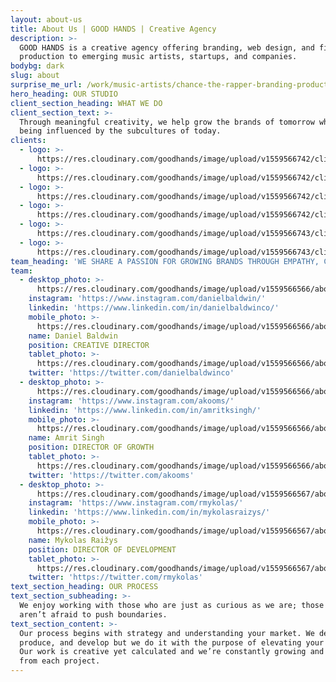 ```yaml
---
layout: about-us
title: About Us | GOOD HANDS | Creative Agency
description: >-
  GOOD HANDS is a creative agency offering branding, web design, and film
  production to emerging music artists, startups, and companies.
bodybg: dark
slug: about
surprise_me_url: /work/music-artists/chance-the-rapper-branding-product-web-design/
hero_heading: OUR STUDIO
client_section_heading: WHAT WE DO
client_section_text: >-
  Through meaningful creativity, we help grow the brands of tomorrow who are
  being influenced by the subcultures of today.
clients:
  - logo: >-
      https://res.cloudinary.com/goodhands/image/upload/v1559566742/clients/client-logo-1_jze463.svg
  - logo: >-
      https://res.cloudinary.com/goodhands/image/upload/v1559566742/clients/client-logo-2_cjfhke.png
  - logo: >-
      https://res.cloudinary.com/goodhands/image/upload/v1559566742/clients/client-logo-3_ie1bhi.png
  - logo: >-
      https://res.cloudinary.com/goodhands/image/upload/v1559566742/clients/client-logo-4_qvdcwh.png
  - logo: >-
      https://res.cloudinary.com/goodhands/image/upload/v1559566743/clients/client-logo-5_se75dj.svg
  - logo: >-
      https://res.cloudinary.com/goodhands/image/upload/v1559566743/clients/client-logo-6_igzk1n.png
team_heading: 'WE SHARE A PASSION FOR GROWING BRANDS THROUGH EMPATHY, CURIOSITY, AND CAFFEINE'
team:
  - desktop_photo: >-
      https://res.cloudinary.com/goodhands/image/upload/v1559566566/about/about-daniel-baldwin-1280px_rduscc.jpg
    instagram: 'https://www.instagram.com/danielbaldwin/'
    linkedin: 'https://www.linkedin.com/in/danielbaldwinco/'
    mobile_photo: >-
      https://res.cloudinary.com/goodhands/image/upload/v1559566566/about/about-daniel-baldwin-360px_czjgqi.jpg
    name: Daniel Baldwin
    position: CREATIVE DIRECTOR
    tablet_photo: >-
      https://res.cloudinary.com/goodhands/image/upload/v1559566566/about/about-daniel-baldwin-768px_nvzdfm.jpg
    twitter: 'https://twitter.com/danielbaldwinco'
  - desktop_photo: >-
      https://res.cloudinary.com/goodhands/image/upload/v1559566566/about/about-amrit-singh-1280px_j1skd3.jpg
    instagram: 'https://www.instagram.com/akooms/'
    linkedin: 'https://www.linkedin.com/in/amritksingh/'
    mobile_photo: >-
      https://res.cloudinary.com/goodhands/image/upload/v1559566566/about/about-amrit-singh-360px_h99j4g.jpg
    name: Amrit Singh
    position: DIRECTOR OF GROWTH
    tablet_photo: >-
      https://res.cloudinary.com/goodhands/image/upload/v1559566566/about/about-amrit-singh-768px_mpwa6o.jpg
    twitter: 'https://twitter.com/akooms'
  - desktop_photo: >-
      https://res.cloudinary.com/goodhands/image/upload/v1559566567/about/about-mykolas-raizys-1280px_pbl7lp.jpg
    instagram: 'https://www.instagram.com/rmykolas/'
    linkedin: 'https://www.linkedin.com/in/mykolasraizys/'
    mobile_photo: >-
      https://res.cloudinary.com/goodhands/image/upload/v1559566567/about/about-mykolas-raizys-360px_lesfnv.jpg
    name: Mykolas Raižys
    position: DIRECTOR OF DEVELOPMENT
    tablet_photo: >-
      https://res.cloudinary.com/goodhands/image/upload/v1559566567/about/about-mykolas-raizys-768px_kmvrcy.jpg
    twitter: 'https://twitter.com/rmykolas'
text_section_heading: OUR PROCESS
text_section_subheading: >-
  We enjoy working with those who are just as curious as we are; those who
  aren’t afraid to push boundaries.
text_section_content: >-
  Our process begins with strategy and understanding your market. We design,
  produce, and develop but we do it with the purpose of elevating your brand.
  Our work is creative yet calculated and we’re constantly growing and learning
  from each project.
---
```


